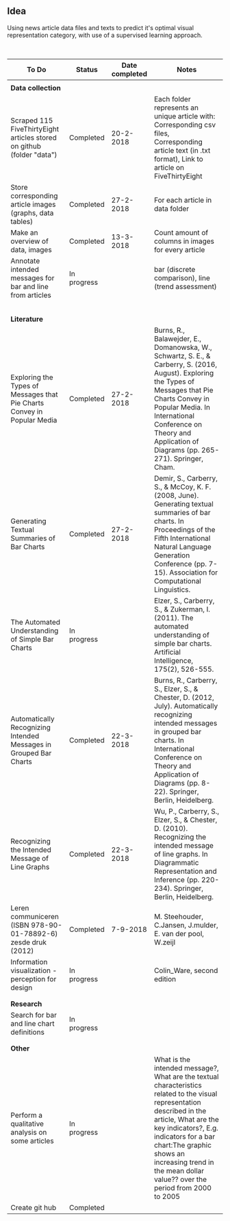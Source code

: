 <!--
<h1 align="center">Master Thesis</h1>

![GitHub last commit (branch)](https://img.shields.io/github/last-commit/mikevanlenthe/master-thesis.svg?longCache=true&style=for-the-badge)
-->

## Idea
Using news article data files and texts to predict it's optimal visual representation category, with use of a supervised learning approach.

<br>

<!--
## To do
## In progress   
*	Perform a qualitative analysis on some articles:
    *	What is the intended message?
          *	What are the textual characteristics related to the visual representation described in the article
              *	What are the key indicators?
              *	E.g. indicators for a bar chart:
                  *	The graphic shows an increasing trend in the mean dollar value…… over the period from 2000 to 2005

## Done
*	Study of paper: Exploring the Types of Messages that Pie Charts Convey in Popular Media
    *	Burns, R., Balawejder, E., Domanowska, W., Schwartz, S. E., & Carberry, S. (2016, August). Exploring the Types of Messages that Pie Charts Convey in Popular Media. In International Conference on Theory and Application of Diagrams (pp. 265-271). Springer, Cham.

*	On the homepage of my github I will generate an overview of my progress
*	Github created: https://github.com/Mikevanlenthe/Master-thesis/
    *	Folder structure:
          *	Data: Article texts, csv files
          *	Code: Used Python programs

*	For each article in data folder:
    *	Store corresponding article images (graphs, data tables)

*	Data collected (so far)
    *	Scraped +- 80 FiveThirtyEight articles stored on github (folder "data")
          *	Each folder represents an unique article with:
          *	Corresponding csv files
          *	Corresponding article text (in .txt format)
          *	Link to article on FiveThirtyEight

*	Study of paper: Generating Textual Summaries of Bar Charts
    *	Demir, S., Carberry, S., & McCoy, K. F. (2008, June). Generating textual summaries of bar charts. In Proceedings of the Fifth International Natural Language Generation Conference (pp. 7-15). Association for Computational Linguistics.

*	On github I will add a folder where I will store the weekly minutes


Copy, paste to do list here:
-->
| To Do                                                                   | Status      | Date completed | Notes                                                                                                                                                                                                                                                                                                 |
|-------------------------------------------------------------------------|-------------|----------------|-------------------------------------------------------------------------------------------------------------------------------------------------------------------------------------------------------------------------------------------------------------------------------------------------------|
|                                                                         |             |                |                                                                                                                                                                                                                                                                                                       |
| <b>Data collection</b>                                                  |             |                |                                                                                                                                                                                                                                                                                                       |
| Scraped 115 FiveThirtyEight articles stored on github (folder "data")   | Completed   | 20-2-2018      | Each folder represents an unique article with: Corresponding csv files, Corresponding article text (in .txt format), Link to article on FiveThirtyEight                                                                                                                                               |
| Store corresponding article images (graphs, data tables)                | Completed   | 27-2-2018      | For each article in data folder                                                                                                                                                                                                                                                                       |
| Make an overview of data, images                                        | Completed   | 13-3-2018      | Count amount of columns in images for every article                                                                                                                                                                                                                                                   |
| Annotate intended messages for bar and line from articles               | In progress |                | bar (discrete comparison), line (trend assessment)                                                                                                                                                                                                                                                    |                                                  |
|                                                                         |             |                |                                                                                                                                                                                                                                                                                                       |
|                                                                         |             |                |                                                                                                                                                                                                                                                                                                       |
|                                                                         |             |                |                                                                                                                                                                                                                                                                                                       |
|                                                                         |             |                |                                                                                                                                                                                                                                                                                                       |
|                                                                         |             |                |                                                                                                                                                                                                                                                                                                       |
| <b>Literature</b>                                                       |             |                |                                                                                                                                                                                                                                                                                                       |
| Exploring the Types of Messages that Pie Charts Convey in Popular Media | Completed   | 27-2-2018      | Burns, R., Balawejder, E., Domanowska, W., Schwartz, S. E., & Carberry, S. (2016, August). Exploring the Types of Messages that Pie Charts Convey in Popular Media. In International Conference on Theory and Application of Diagrams (pp. 265-271). Springer, Cham.                                  |
| Generating Textual Summaries of Bar Charts                              | Completed   | 27-2-2018      | Demir, S., Carberry, S., & McCoy, K. F. (2008, June). Generating textual summaries of bar charts. In Proceedings of the Fifth International Natural Language Generation Conference (pp. 7-15). Association for Computational Linguistics.                                                             |
| The Automated Understanding of Simple Bar Charts                        | In progress |                | Elzer, S., Carberry, S., & Zukerman, I. (2011). The automated understanding of simple bar charts. Artificial Intelligence, 175(2), 526-555.                                                                                                                                                           |
| Automatically Recognizing Intended Messages in Grouped Bar Charts       | Completed   | 22-3-2018      | Burns, R., Carberry, S., Elzer, S., & Chester, D. (2012, July). Automatically recognizing intended messages in grouped bar charts. In International Conference on Theory and Application of Diagrams (pp. 8-22). Springer, Berlin, Heidelberg.                                                        |
| Recognizing the Intended Message of Line Graphs                         | Completed   | 22-3-2018      | Wu, P., Carberry, S., Elzer, S., & Chester, D. (2010). Recognizing the intended message of line graphs. In Diagrammatic Representation and Inference (pp. 220-234). Springer, Berlin, Heidelberg.                                                                                                     |
| Leren communiceren (ISBN 978-90-01-78892-6) zesde druk (2012)           | Completed   | 7-9-2018       | M. Steehouder, C.Jansen, J.mulder, E. van der pool, W.zeijl                                                                                                                                                                                                                                           |                                                            |
| Information visualization - perception for design                       | In progress |                | Colin_Ware, second edition                                                                                                                                                                                                                                                                            |                          |
|                                                                         |             |                |                                                                                                                                                                                                                                                                                                       |
|                                                                         |             |                |                                                                                                                                                                                                                                                                                                       |
| <b>Research</b>                                                         |             |                |                                                                                                                                                                                                                                                                                                       |
| Search for bar and line chart definitions                               | In progress |                |                                                                                                                                                                                                                                                                                                       |
|                                                                         |             |                |                                                                                                                                                                                                                                                                                                       |
|                                                                         |             |                |                                                                                                                                                                                                                                                                                                       |
| <b>Other</b>                                                            |             |                |                                                                                                                                                                                                                                                                                                       |
| Perform a qualitative analysis on some articles                         | In progress |                | What is the intended message?,  What are the textual characteristics related to the visual representation described in the article,  What are the key indicators?, E.g. indicators for a bar chart:The graphic shows an increasing trend in the mean dollar value?? over the period from 2000 to 2005 |
| Create git hub                                                          | Completed   |                |                                                                                                                                                                                                                                                                                                       |
